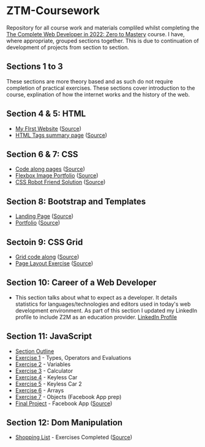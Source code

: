 # ZTM-Coursework
Repository for all course work and materials compliled whilst completing the [The Complete Web Developer in 2022: Zero to Mastery](https://academy.zerotomastery.io/p/complete-web-developer-zero-to-mastery) course.
I have, where appropriate, grouped sections together. This is due to continuation of development of projects from section to section.

## Sections 1 to 3
These sections are more theory based and as such do not require completion of practical exercises. These sections cover introduction to the course, explination of how the internet works and the history of the web. 

## Section 4 & 5: HTML
- [My FIrst Website](https://martinburton.github.io/ZTM-Coursework/S4_FirstWebsite/index.html)  ([Source](https://github.com/MartinBurton/ZTM-Coursework/tree/main/S4_FirstWebsite))
- [HTML Tags summary page](https://martinburton.github.io/ZTM-Coursework/S4_HTMLTags/htmlTagsPage.html) ([Source](https://github.com/MartinBurton/ZTM-Coursework/tree/main/S4_HTMLTags))

## Section 6 & 7: CSS
- [Code along pages](https://martinburton.github.io/ZTM-Coursework/S6_CSS/index.html) ([Source](https://github.com/MartinBurton/ZTM-Coursework/tree/main/S6_CSS))
- [Flexbox Image Portfolio](https://martinburton.github.io/ZTM-Coursework/S7_ImagePortfolio/index.html) ([Source](https://github.com/MartinBurton/ZTM-Coursework/tree/main/S7_ImagePortfolio))
- [CSS Robot Friend Solution](https://martinburton.github.io/ZTM-Coursework/S7_RobotFriend/Solution/index.html) ([Source](https://github.com/Martinburton/ZTM-Coursework/tree/main/S7_RobotFriend/Solution))

## Section 8: Bootstrap and Templates
- [Landing Page](https://martinburton.github.io/ZTM-Coursework/Section8/LandingPage/index.html) ([Source](https://github.com/Martinburton/ZTM-Coursework/tree/main/Section8/LandingPage))
- [Portfolio](https://martinburton.github.io/ZTM-Coursework/Section8/PortfolioPage/index.html) ([Source](https://github.com/Martinburton/ZTM-Coursework/tree/main/Section8/PortfolioPage))

## Sectoin 9: CSS Grid
- [Grid code along](https://martinburton.github.io/ZTM-Coursework/Section9/Grid/index.html) ([Source](https://github.com/Martinburton/ZTM-Coursework/tree/main/Section9/Grid))
- [Page Layout Exercise](https://martinburton.github.io/ZTM-Coursework/Section9/LayoutExercise/index.html) ([Source](https://github.com/Martinburton/ZTM-Coursework/tree/main/Section9/LayoutExercise))

## Section 10: Career of a Web Developer
- This section talks about what to expect as a developer. It details statistics for languages/technologies and editors used in today's web development environment. As part of this section I updated my LinkedIn profile to include Z2M as an education provider. [LinkedIn Profile](https://www.linkedin.com/in/martin-burton-2a4336185/)

## Section 11: JavaScript
- [Section Outline](https://github.com/MartinBurton/ZTM-Coursework/blob/main/Section11/SectionOutline.md)
- [Exercise 1](https://github.com/MartinBurton/ZTM-Coursework/blob/main/Section11/exercise1.md) - Types, Operators and Evaluations
- [Exercise 2](https://github.com/MartinBurton/ZTM-Coursework/blob/main/Section11/exercise2.md) - Variables
- [Exercise 3](https://github.com/MartinBurton/ZTM-Coursework/blob/main/Section11/Calculator/exercise3.md) - Calculator
- [Exercise 4](https://github.com/MartinBurton/ZTM-Coursework/blob/main/Section11/KeylessCar/exercise4.md) - Keyless Car
- [Exercise 5](https://github.com/MartinBurton/ZTM-Coursework/blob/main/Section11/KeylessCar2/exercise5.md) - Keyless Car 2
- [Exercise 6](https://github.com/MartinBurton/ZTM-Coursework/blob/main/Section11/Arrays/exercise6.md) - Arrays
- [Exercise 7](https://github.com/MartinBurton/ZTM-Coursework/blob/main/Section11/Objects/exercise7.md) - Objects (Facebook App prep)
- [Final Project](https://martinburton.github.io/ZTM-Coursework/Section11/FacebookApp/index.html) - Facebook App ([Source](https://github.com/MartinBurton/ZTM-Coursework/blob/main/Section11/FacebookApp/))

## Section 12: Dom Manipulation
- [Shopping List](https://martinburton.github.io/ZTM-Coursework/Section12/ShoppingList/index.html) - Exercises Completed ([Source](https://github.com/MartinBurton/ZTM-Coursework/tree/main/Section12/ShoppingList))